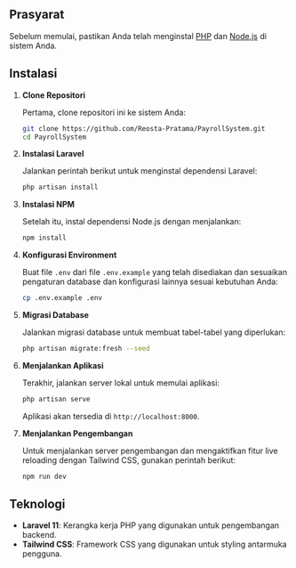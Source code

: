 ## Prasyarat

Sebelum memulai, pastikan Anda telah menginstal [PHP](https://www.php.net/) dan [Node.js](https://nodejs.org/) di sistem Anda.

## Instalasi

1. **Clone Repositori**

   Pertama, clone repositori ini ke sistem Anda:
   ```bash
   git clone https://github.com/Reosta-Pratama/PayrollSystem.git
   cd PayrollSystem
   ```

2. **Instalasi Laravel**

   Jalankan perintah berikut untuk menginstal dependensi Laravel:
   ```bash
   php artisan install
   ```

3. **Instalasi NPM**

   Setelah itu, instal dependensi Node.js dengan menjalankan:
   ```bash
   npm install
   ```

4. **Konfigurasi Environment**

   Buat file `.env` dari file `.env.example` yang telah disediakan dan sesuaikan pengaturan database dan konfigurasi lainnya sesuai kebutuhan Anda:
   ```bash
   cp .env.example .env
   ```

5. **Migrasi Database**

   Jalankan migrasi database untuk membuat tabel-tabel yang diperlukan:
   ```bash
   php artisan migrate:fresh --seed
   ```

6. **Menjalankan Aplikasi**

   Terakhir, jalankan server lokal untuk memulai aplikasi:
   ```bash
   php artisan serve
   ```

   Aplikasi akan tersedia di `http://localhost:8000`.

7. **Menjalankan Pengembangan**

   Untuk menjalankan server pengembangan dan mengaktifkan fitur live reloading dengan Tailwind CSS, gunakan perintah berikut:
   ```bash
   npm run dev
   ```

## Teknologi

- **Laravel 11**: Kerangka kerja PHP yang digunakan untuk pengembangan backend.
- **Tailwind CSS**: Framework CSS yang digunakan untuk styling antarmuka pengguna.
